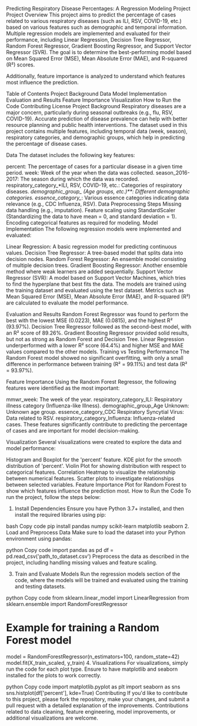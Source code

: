 Predicting Respiratory Disease Percentages: A Regression Modeling Project
Project Overview
This project aims to predict the percentage of cases related to various respiratory diseases (such as ILI, RSV, COVID-19, etc.) based on various features such as demographic and temporal information. Multiple regression models are implemented and evaluated for their performance, including Linear Regression, Decision Tree Regressor, Random Forest Regressor, Gradient Boosting Regressor, and Support Vector Regressor (SVR). The goal is to determine the best-performing model based on Mean Squared Error (MSE), Mean Absolute Error (MAE), and R-squared (R²) scores.

Additionally, feature importance is analyzed to understand which features most influence the prediction.

Table of Contents
Project Background
Data
Model Implementation
Evaluation and Results
Feature Importance
Visualization
How to Run the Code
Contributing
License
Project Background
Respiratory diseases are a major concern, particularly during seasonal outbreaks (e.g., flu, RSV, COVID-19). Accurate prediction of disease prevalence can help with better resource planning and public health interventions. The dataset used in this project contains multiple features, including temporal data (week, season), respiratory categories, and demographic groups, which help in predicting the percentage of disease cases.

Data
The dataset includes the following key features:

percent: The percentage of cases for a particular disease in a given time period.
week: Week of the year when the data was collected.
season_2016-2017: The season during which the data was recorded.
respiratory_category_*ILI, RSV, COVID-19, etc.: Categories of respiratory diseases.
*demographic_group_ (Age groups, etc.)**: Different demographic categories.
essence_category_*: Various essence categories indicating data relevance (e.g., CDC Influenza, RSV).
Data Preprocessing Steps
Missing data handling (e.g., imputation).
Feature scaling using StandardScaler (Standardizing the data to have mean = 0, and standard deviation = 1).
Encoding categorical features as required for modeling.
Model Implementation
The following regression models were implemented and evaluated:

Linear Regression: A basic regression model for predicting continuous values.
Decision Tree Regressor: A tree-based model that splits data into decision nodes.
Random Forest Regressor: An ensemble model consisting of multiple decision trees.
Gradient Boosting Regressor: Another ensemble method where weak learners are added sequentially.
Support Vector Regressor (SVR): A model based on Support Vector Machines, which tries to find the hyperplane that best fits the data.
The models are trained using the training dataset and evaluated using the test dataset. Metrics such as Mean Squared Error (MSE), Mean Absolute Error (MAE), and R-squared (R²) are calculated to evaluate the model performance.

Evaluation and Results
Random Forest Regressor was found to perform the best with the lowest MSE (0.0223), MAE (0.0815), and the highest R² (93.97%).
Decision Tree Regressor followed as the second-best model, with an R² score of 89.26%.
Gradient Boosting Regressor provided solid results, but not as strong as Random Forest and Decision Tree.
Linear Regression underperformed with a lower R² score (64.4%) and higher MSE and MAE values compared to the other models.
Training vs Testing Performance
The Random Forest model showed no significant overfitting, with only a small difference in performance between training (R² = 99.11%) and test data (R² = 93.97%).

Feature Importance
Using the Random Forest Regressor, the following features were identified as the most important:

mmwr_week: The week of the year.
respiratory_category_ILI: Respiratory illness category (Influenza-like Illness).
demographic_group_Age Unknown: Unknown age group.
essence_category_CDC Respiratory Syncytial Virus: Data related to RSV.
respiratory_category_Influenza: Influenza-related cases.
These features significantly contribute to predicting the percentage of cases and are important for model decision-making.

Visualization
Several visualizations were created to explore the data and model performance:

Histogram and Boxplot for the 'percent' feature.
KDE plot for the smooth distribution of 'percent'.
Violin Plot for showing distribution with respect to categorical features.
Correlation Heatmap to visualize the relationship between numerical features.
Scatter plots to investigate relationships between selected variables.
Feature Importance Plot for Random Forest to show which features influence the prediction most.
How to Run the Code
To run the project, follow the steps below:

1. Install Dependencies
Ensure you have Python 3.7+ installed, and then install the required libraries using pip:

bash
Copy code
pip install pandas numpy scikit-learn matplotlib seaborn
2. Load and Preprocess Data
Make sure to load the dataset into your Python environment using pandas:

python
Copy code
import pandas as pd
df = pd.read_csv('path_to_dataset.csv')
Preprocess the data as described in the project, including handling missing values and feature scaling.

3. Train and Evaluate Models
Run the regression models section of the code, where the models will be trained and evaluated using the training and testing datasets.

python
Copy code
from sklearn.linear_model import LinearRegression
from sklearn.ensemble import RandomForestRegressor

# Example for training a Random Forest model
model = RandomForestRegressor(n_estimators=100, random_state=42)
model.fit(X_train_scaled, y_train)
4. Visualizations
For visualizations, simply run the code for each plot type. Ensure to have matplotlib and seaborn installed for the plots to work correctly.

python
Copy code
import matplotlib.pyplot as plt
import seaborn as sns
sns.histplot(df['percent'], kde=True)
Contributing
If you'd like to contribute to this project, please fork the repository, make your changes, and submit a pull request with a detailed explanation of the improvements. Contributions related to data cleaning, feature engineering, model improvements, or additional visualizations are welcome.
